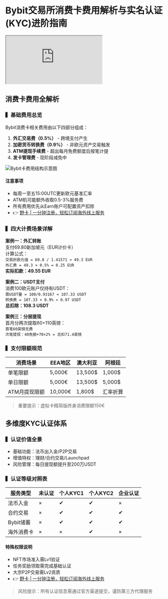 # Bybit交易所消费卡费用解析与实名认证(KYC)进阶指南

<iframe src="https://www.youtube.com/embed/a3PE8--beME"></iframe>

## 消费卡费用全解析

### ▍基础费用总览
Bybit消费卡相关费用由以下四部分组成：
1. **外汇交易费（0.5%）** - 跨境支付产生
2. **加密货币转换费（0.9%）** - 非欧元资产交易触发
3. **ATM提现手续费** - 超出每月免费额度后按笔计提
4. **发卡管理费** - 现阶段减免中

![Bybit卡费用结构示意图](https://bbtdd.com/wp-content/uploads/img/121831477616.webp)

#### 注意事项
- 每周一至五15:00UTC更新欧元基准汇率
- ATM机可能额外收取0.5-3%服务费
- 所有费用优先从Earn账户可配置资产扣除
- 👉 [野卡 | 一分钟注册，轻松订阅海外线上服务](https://bbtdd.com/yeka)

### ▍四大计费场景详解
**案例一：外汇转账**  
支付69.80新加坡元（EUR计价卡）  
计算公式：  
`交易折欧元值 = 69.8 / 1.41571 ≈ 49.3 EUR`  
`外汇费 = 49.3 × 0.5% = 0.25 EUR`  
**实际扣款：49.55 EUR**

**案例二：USDT支付**  
消费100欧元账户仅持有USDT：  
`需USDT量 = 100/0.93167 ≈ 107.33 USDT`  
`转换费 = 107.33 × 0.9% ≈ 0.97 USDT`  
**总扣除：108.3 USDT**

**案例三：分层提现**  
首月分两次提取60+110英镑：  
`首笔60英镑无费`  
`次笔提现：40免额+70×2% = 总扣71.4英镑`

### ▍支付限额规范
| 消费场景        | EEA地区     | 澳大利亚    | 阿根廷     |
|-----------------|-------------|------------|------------|
| 单笔限额        | 5,000€      | 13,500$    | 1,000$     |
| 单日限额        | 5,000€      | 13,500$    | 5,000$     |
| ATM月提现限额   | 10,000€     | 1,800$     | 汇率折算   |

> 重要提示：虚拟卡精简版终身消费限额150€

## 多维度KYC认证体系
### ▍认证价值全景
- 基础功能：法币出入金/P2P交易
- 增值特权：理财/合约交易/Launchpad
- 风险管理：每日提现额提升至200万USDT

### ▍认证等级对照表
| 服务类型         | 未认证     | 个人KYC1  | 个人KYC2  | 企业认证  |
|------------------|------------|-----------|-----------|-----------|
| 法币入金         | ×          | ✔         | ✔         | ×         |
| 合约交易         | ×          | ✔         | ✔         | ✔         |
| Bybit储蓄        | ×          | ✔         | ✔         | ✔         |
| 海外消费卡       | ×          | ×         | ✔         | ×         |

#### 特殊权限说明
- NFT市场准入需Lv1验证
- 任务奖励领取需完成基础认证
- 大宗P2P交易需Lv2资质
- 👉 [野卡 | 一分钟注册，轻松订阅海外线上服务](https://bbtdd.com/yeka)

> 风险提示：所有认证信息需通过官方渠道提交，谨防第三方代理服务